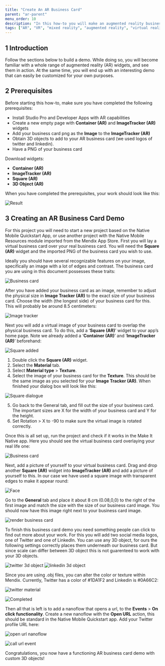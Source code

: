 ```yaml
---
title: "Create An AR Business Card"
parent: "ar-parent"
menu_order: 10
description: "In this how-to you will make an augmented reality business card app."
tags: ["AR", "VR", "mixed reality", "augmented reality", "virtual reality"]
---
```


## 1 Introduction

Follow the sections below to build a demo. While doing so, you will become familiar with a whole range of augmented
reality (AR) widgets, and see them in action. At the same time, you will end up with an interesting demo that can easily
be customized for your own purposes. 

## 2 Prerequisites

Before starting this how-to, make sure you have completed the following prerequisites:

* Install Studio Pro and Developer Apps with AR capabilities
* Create a new empty page with **Container (AR)** and **ImageTracker (AR)** widgets
* Add your business card png as the **Image** to the **ImageTracker (AR)**
* Obtain 3D objects to add to your AR business card (we used logos of twitter and linkedin).
* Have a PNG of your business card

Download widgets:

* **Container (AR)**
* **ImageTracker (AR)**
* **Square (AR)**
* **3D Object (AR)**

When you have completed the prerequisites, your work should look like this:

![Result](attachments/how-to-ar-business-card/BusinessCardRender.png)

## 3 Creating an AR Business Card Demo

For this project you will need to start a new project based on the Native Mobile Quickstart App, or use another
project with the Native Mobile Resources module imported from the Mendix App Store. First you will lay a virtual
business card over your real business card. You will need the **Square (AR)** widget and the imported PNG of the
business card you wish to use.

Ideally you should have several recognizable features on your image, specifically an image with a lot of edges and
contrast. The business card you are using in this document possesses these traits:

![Business card](attachments/how-to-ar-business-card/BusinessCard.png) 

After you have added your business card as an image, remember to adjust the physical size in **Image Tracker (AR)** to
the exact size of your business card. Choose the width (the longest side) of your business card for this. This will
probably be around 8.5 centimeters:

![Image tracker](attachments/how-to-ar-business-card/imagetracker-dialogue.png)

Next you will add a virtual image of your business card to overlap the physical business card. To do this, add a
‘**Square (AR)**’ widget to your app’s home page. Note we already added a ‘**Container (AR)**’ and ‘**ImageTracker
(AR)**’ beforehand:

![Square added](attachments/how-to-ar-business-card/square-added.png)

1. Double click the **Square (AR)** widget.
1. Select the **Material** tab.
1. Select **Material type** > **Texture**.
1. Select the image of your business card for the **Texture**. This should be the same image as you selected for your
   **Image Tracker (AR)**. When finished your dialog box will look like this:

![Square dialogue](attachments/how-to-ar-business-card/square-material-dialogue.png)

5. Go back to the General tab, and fill out the size of your business card. The important sizes are X for the width of
   your business card and Y for the height.
6. Set Rotation > X to -90 to make sure the virtual image is rotated correctly.

Once this is all set up, run the project and check if it works in the Make It Native app. Here you should see the
virtual business card overlaying your real life one:

![Business card](attachments/how-to-ar-business-card/render-only-businesscard.png)

Next, add a picture of yourself to your virtual business card. Drag and drop another **Square (AR)** widget into
**ImageTracker (AR)** and add a picture of yourself to this. In our case we have used a square image with transparent
edges to make it appear round: 

![Face](attachments/how-to-ar-business-card/Face.png)

Go to the **General** tab and place it about 8 cm (0.08,0,0) to the right of the first image and match the size with the
size of our business card image. You should now have this image right next to your business card image.

![render business card](attachments/how-to-ar-business-card/render-businesscard-face.png)

To finish this business card demo you need something people can click to find out more about your work. For this you will
add two social media logos, one of Twitter and one of LinkedIn. You can use any 3D object, for ours the following
settings correctly places them underneath our business card. But since scale can differ between 3D object this is not
guarenteed to work with your 3D objects.

![twitter 3d object](attachments/how-to-ar-business-card/twitter-3d-object.png)
![linkedin 3d object](attachments/how-to-ar-business-card/linkedin-3d-object.png)

Since you are using .obj files, you can alter the color or texture within Mendix. Currently, Twitter has a color of #1DA1F2 and Linkedin is #0A66C2:

![twitter material](attachments/how-to-ar-business-card/twitter-material-dialogue.png)

![Completed](attachments/how-to-ar-business-card/BusinessCardRender.png)

Then all that is left is to add a nanoflow that opens a url, to the **Events** > **On click functionality**. Create a new
nanoflow with the **Open URL** action, this should be standard in the Native Mobile Quickstart app. Add your Twitter
profile URL here:

![open url nanoflow](attachments/how-to-ar-business-card/open-url-nanoflow.png)

![call url event](attachments/how-to-ar-business-card/call-url-event-dialogue.png)

Congratulations, you now have a functioning AR business card demo with custom 3D objects!
